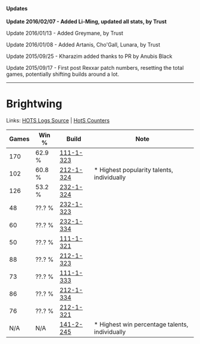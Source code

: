 #### Updates
**Update 2016/02/07 - Added Li-Ming, updated all stats, by Trust**

Update 2016/01/13 - Added Greymane, by Trust

Update 2016/01/08 - Added Artanis, Cho'Gall, Lunara, by Trust

Update 2015/09/25 - Kharazim added thanks to PR by Anubis Black

Update 2015/09/17 - First post Rexxar patch numbers, resetting the total games, potentially shifting builds around a lot.

***

# Brightwing

Links: [HOTS Logs Source](https://www.hotslogs.com/Sitewide/HeroDetails?Hero=Brightwing) | [HotS Counters](http://hotscounters.com/#/hero/Brightwing)

Games  | Win %  | Build     | Note
-----  | -----  | -----     | ----
170    | 62.9 % | [111-1-323](http://www.heroesfire.com/hots/talent-calculator/brightwing#gOkR) | 
102    | 60.8 % | [212-1-324](http://www.heroesfire.com/hots/talent-calculator/brightwing#kFJi) | * Highest popularity talents, individually
126    | 53.2 % | [232-1-324](http://www.heroesfire.com/hots/talent-calculator/brightwing#l08i) | 
48     | ??.? % | [232-1-323](http://www.heroesfire.com/hots/talent-calculator/brightwing#l08h) | 
60     | ??.? % | [232-1-334](http://www.heroesfire.com/hots/talent-calculator/brightwing#l08s) | 
50     | ??.? % | [111-1-321](http://www.heroesfire.com/hots/talent-calculator/brightwing#gOkP) | 
88     | ??.? % | [212-1-323](http://www.heroesfire.com/hots/talent-calculator/brightwing#kFJh) | 
73     | ??.? % | [111-1-333](http://www.heroesfire.com/hots/talent-calculator/brightwing#gOkb) | 
86     | ??.? % | [212-1-334](http://www.heroesfire.com/hots/talent-calculator/brightwing#kFJs) | 
76     | ??.? % | [212-1-321](http://www.heroesfire.com/hots/talent-calculator/brightwing#kFJf) | 
N/A    | N/A    | [141-2-245](http://www.heroesfire.com/hots/talent-calculator/brightwing#hYCL) | * Highest win percentage talents, individually
